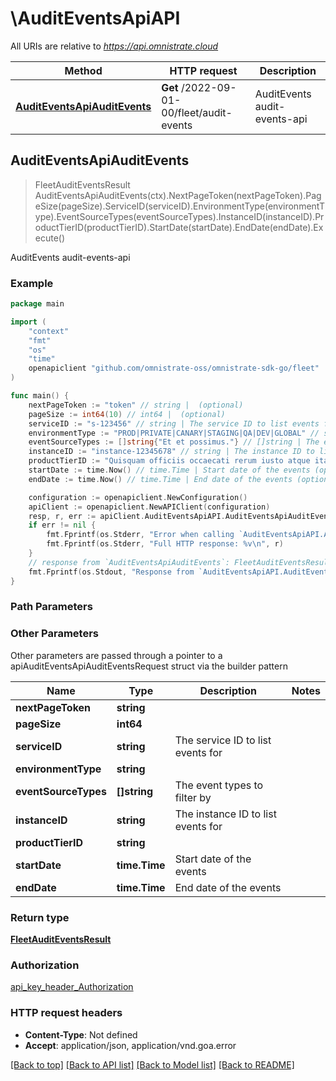 # \AuditEventsApiAPI

All URIs are relative to *https://api.omnistrate.cloud*

Method | HTTP request | Description
------------- | ------------- | -------------
[**AuditEventsApiAuditEvents**](AuditEventsApiAPI.md#AuditEventsApiAuditEvents) | **Get** /2022-09-01-00/fleet/audit-events | AuditEvents audit-events-api



## AuditEventsApiAuditEvents

> FleetAuditEventsResult AuditEventsApiAuditEvents(ctx).NextPageToken(nextPageToken).PageSize(pageSize).ServiceID(serviceID).EnvironmentType(environmentType).EventSourceTypes(eventSourceTypes).InstanceID(instanceID).ProductTierID(productTierID).StartDate(startDate).EndDate(endDate).Execute()

AuditEvents audit-events-api

### Example

```go
package main

import (
	"context"
	"fmt"
	"os"
    "time"
	openapiclient "github.com/omnistrate-oss/omnistrate-sdk-go/fleet"
)

func main() {
	nextPageToken := "token" // string |  (optional)
	pageSize := int64(10) // int64 |  (optional)
	serviceID := "s-123456" // string | The service ID to list events for (optional)
	environmentType := "PROD|PRIVATE|CANARY|STAGING|QA|DEV|GLOBAL" // string |  (optional)
	eventSourceTypes := []string{"Et et possimus."} // []string | The event types to filter by (optional)
	instanceID := "instance-12345678" // string | The instance ID to list events for (optional)
	productTierID := "Quisquam officiis occaecati rerum iusto atque itaque." // string |  (optional)
	startDate := time.Now() // time.Time | Start date of the events (optional)
	endDate := time.Now() // time.Time | End date of the events (optional)

	configuration := openapiclient.NewConfiguration()
	apiClient := openapiclient.NewAPIClient(configuration)
	resp, r, err := apiClient.AuditEventsApiAPI.AuditEventsApiAuditEvents(context.Background()).NextPageToken(nextPageToken).PageSize(pageSize).ServiceID(serviceID).EnvironmentType(environmentType).EventSourceTypes(eventSourceTypes).InstanceID(instanceID).ProductTierID(productTierID).StartDate(startDate).EndDate(endDate).Execute()
	if err != nil {
		fmt.Fprintf(os.Stderr, "Error when calling `AuditEventsApiAPI.AuditEventsApiAuditEvents``: %v\n", err)
		fmt.Fprintf(os.Stderr, "Full HTTP response: %v\n", r)
	}
	// response from `AuditEventsApiAuditEvents`: FleetAuditEventsResult
	fmt.Fprintf(os.Stdout, "Response from `AuditEventsApiAPI.AuditEventsApiAuditEvents`: %v\n", resp)
}
```

### Path Parameters



### Other Parameters

Other parameters are passed through a pointer to a apiAuditEventsApiAuditEventsRequest struct via the builder pattern


Name | Type | Description  | Notes
------------- | ------------- | ------------- | -------------
 **nextPageToken** | **string** |  | 
 **pageSize** | **int64** |  | 
 **serviceID** | **string** | The service ID to list events for | 
 **environmentType** | **string** |  | 
 **eventSourceTypes** | **[]string** | The event types to filter by | 
 **instanceID** | **string** | The instance ID to list events for | 
 **productTierID** | **string** |  | 
 **startDate** | **time.Time** | Start date of the events | 
 **endDate** | **time.Time** | End date of the events | 

### Return type

[**FleetAuditEventsResult**](FleetAuditEventsResult.md)

### Authorization

[api_key_header_Authorization](../README.md#api_key_header_Authorization)

### HTTP request headers

- **Content-Type**: Not defined
- **Accept**: application/json, application/vnd.goa.error

[[Back to top]](#) [[Back to API list]](../README.md#documentation-for-api-endpoints)
[[Back to Model list]](../README.md#documentation-for-models)
[[Back to README]](../README.md)


